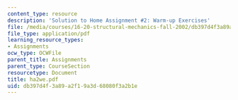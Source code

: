 ```yaml
---
content_type: resource
description: 'Solution to Home Assignment #2: Warm-up Exercises'
file: /media/courses/16-20-structural-mechanics-fall-2002/db397d4f3a89a2f19a3d68080f3a2b1e_ha2we.pdf
file_type: application/pdf
learning_resource_types:
- Assignments
ocw_type: OCWFile
parent_title: Assignments
parent_type: CourseSection
resourcetype: Document
title: ha2we.pdf
uid: db397d4f-3a89-a2f1-9a3d-68080f3a2b1e
---
```

